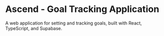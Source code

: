 # Ascend - Goal Tracking Application

A web application for setting and tracking goals, built with React, TypeScript, and Supabase.
